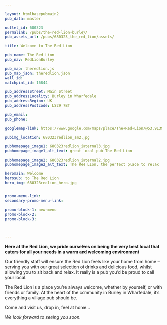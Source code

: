 ```yaml
---

layout: htmlbasepubmain2
pub_data: master

outlet_id: 680323
permalink: /pubs/the-red-lion-burley/
pub_assets_url: /pubs/680323_the_red_lion/assets/

title: Welcome to The Red Lion

pub_name: The Red Lion
pub_nav: RedLionBurley

pub_map: theredlion.js
pub_map_json: theredlion.json
wall_id:
matchpint_id: 16844

pub_addressStreet: Main Street
pub_addressLocality: Burley in Wharfedale
pub_addressRegion: UK
pub_addressPostcode: LS29 7BT

pub_email: 
pub_phone: 

googlemap-link: https://www.google.com/maps/place/The+Red+Lion/@53.9139379,-1.7485133,17z/data=!4m12!1m6!3m5!1s0x0:0xe2cb9a6c322839c!2sThe+Red+Lion!8m2!3d53.9138025!4d-1.7488033!3m4!1s0x0:0xe2cb9a6c322839c!8m2!3d53.9138025!4d-1.7488033?hl=en-GB

pubimg_location: 680323redlion_sm2.jpg

pubhomepage_image1: 680323redlion_internal3.jpg
pubhomepage_image1_alt_text: great local pub The Red Lion
 
pubhomepage_image2: 680323redlion_internal2.jpg
pubhomepage_image2_alt_text: The Red Lion, the perfect place to relax

heromain: Welcome
herosub: to The Red Lion
hero_img: 680323redlion_hero.jpg


promo-menu-link:
secondary-promo-menu-link:

promo-block-1: new-menu
promo-block-2: 
promo-block-3: 



---
```



**Here at the Red Lion, we pride ourselves on being the very best local that caters for all your needs in a warm and welcoming environment**

Our friendly staff will ensure the Red Lion feels like your home from home – serving you with our great selection of drinks and delicious food, whilst allowing you to sit back and relax. It really is a pub you’d be proud to call your local.

The Red Lion is a place you’re always welcome, whether by yourself, or with friends or family. At the heart of the community in Burley in Wharfedale, it’s everything a village pub should be. 

Come and visit us, drop in, feel at home… 

*We look forward to seeing you soon.*


